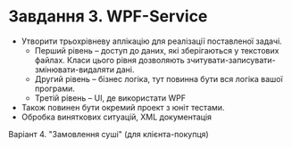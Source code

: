 # Завдання 3. WPF-Service

- Утворити трьохрівневу аплікацію для реалізації поставленої задачі.
    - Перший рівень – доступ до даних, які зберігаються у текстових файлах. Класи цього рівня дозволяють зчитувати-записувати-змінювати-видаляти дані.
    - Другий рівень – бізнес логіка, тут повинна бути вся логіка вашої програми.
    - Третій рівень – UI, де використати WPF
- Також повинен бути окремий проект з юніт тестами.
- Обробка виняткових ситуацій, XML документація 
 
Варіант 4.  "Замовлення суші" (для клієнта-покупця)
